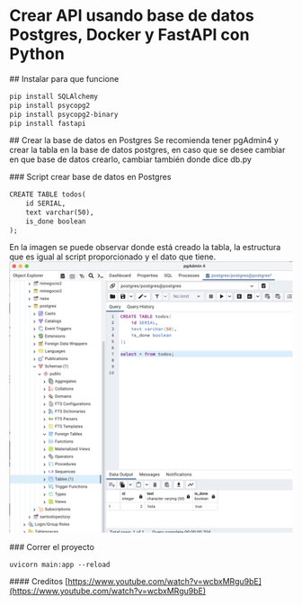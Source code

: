# Crear API usando base de datos Postgres, Docker y FastAPI con Python

## Instalar para que funcione
```
pip install SQLAlchemy
pip install psycopg2
pip install psycopg2-binary
pip install fastapi
```

## Crear la base de datos en Postgres
Se recomienda tener pgAdmin4 y crear la tabla
en la base de datos postgres, en caso que se desee cambiar en que base de datos crearlo, cambiar también donde dice db.py

### Script crear base de datos en Postgres
```
CREATE TABLE todos(
	id SERIAL,
	text varchar(50),
	is_done boolean
);
```
En la imagen se puede observar donde está creado la tabla, la estructura que es igual al script proporcionado y el dato que tiene. 
![Postgres](img/1.png)

### Correr el proyecto
```
uvicorn main:app --reload
```

#### Creditos 
[https://www.youtube.com/watch?v=wcbxMRgu9bE](https://www.youtube.com/watch?v=wcbxMRgu9bE)
